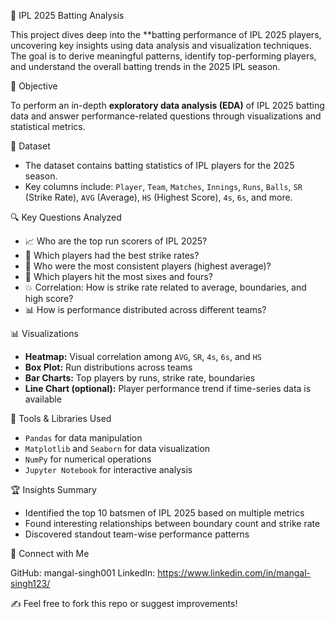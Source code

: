 🏏 IPL 2025 Batting Analysis

This project dives deep into the **batting performance of IPL 2025 players, uncovering key insights using data analysis and visualization techniques. The goal is to derive meaningful patterns, 
identify top-performing players, and understand the overall batting trends in the 2025 IPL season.



📌 Objective

To perform an in-depth **exploratory data analysis (EDA)** of IPL 2025 batting data and answer performance-related questions through visualizations and statistical metrics.



📂 Dataset

- The dataset contains batting statistics of IPL players for the 2025 season.
- Key columns include: `Player`, `Team`, `Matches`, `Innings`, `Runs`, `Balls`, `SR` (Strike Rate), `AVG` (Average), `HS` (Highest Score), `4s`, `6s`, and more.



🔍 Key Questions Analyzed

- 📈 Who are the top run scorers of IPL 2025?
- 🧨 Which players had the best strike rates?
- 🎯 Who were the most consistent players (highest average)?
- 🚀 Which players hit the most sixes and fours?
- 💥 Correlation: How is strike rate related to average, boundaries, and high score?
- 📊 How is performance distributed across different teams?



📊 Visualizations

- **Heatmap:** Visual correlation among `AVG`, `SR`, `4s`, `6s`, and `HS`
- **Box Plot:** Run distributions across teams
- **Bar Charts:** Top players by runs, strike rate, boundaries
- **Line Chart (optional):** Player performance trend if time-series data is available



🧪 Tools & Libraries Used

- `Pandas` for data manipulation
- `Matplotlib` and `Seaborn` for data visualization
- `NumPy` for numerical operations
- `Jupyter Notebook` for interactive analysis



🏆 Insights Summary

- Identified the top 10 batsmen of IPL 2025 based on multiple metrics
- Found interesting relationships between boundary count and strike rate
- Discovered standout team-wise performance patterns



🔗 Connect with Me

GitHub: mangal-singh001
LinkedIn: https://www.linkedin.com/in/mangal-singh123/

✍️ Feel free to fork this repo or suggest improvements!
